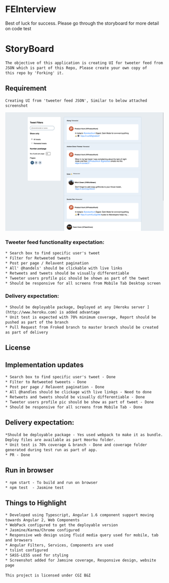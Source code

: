 # FEInterview
Best of luck for success. 
Please go through the storyboard for more detail on code test

# StoryBoard
    The objective of this application is creating UI for tweeter feed from 
    JSON which is part of this Repo, Please create your own copy of 
    this repo by 'Forking' it.
 
 ## Requirement
    
    Creating UI from 'tweeter feed JSON', Similar to below attached screenshot
    
![Screenshot](SampleScreen.png)

### Tweeter feed functionality expectation:
    * Search box to find specific user's tweet 
    * Filter for Retweeted tweets 
    * Post per page / Relavent pagination
    * All' @handels' should be clickable with live links
    * Retweets and tweets should be visually differentiable 
    * Tweeter users profile pic should be shown as part of the tweet
    * Should be responsive for all screens from Mobile Tab Desktop screen
    
### Delivery expectation:
    * Should be deployable package, Deployed at any [Heroku server ](http://www.heroku.com) is added advantage
    * Unit test is expected with 70% minimum coverage, Report should be pushed as part of the branch
    * Pull Request from Froked branch to master branch should be created as part of delivery
    
    
 ## License

 ## Implementation updates
    * Search box to find specific user's tweet - Done
    * Filter to Retweeted tweeets - Done
    * Post per page / Relavent pagination - Done
    * All @handles should be clickage with live linkgs - Need to done
    * Retweets and tweets should be visually differentiable - Done
    * Tweeter users profile pic should be show as part of tweet - Done
    * Should be responsive for all screens from Mobile Tab - Done
## Delivery expectation:
    *Should be deployable package - Yes used webpack to make it as bundle. Deploy files are available as part Heorku folder. 
    * Unit test is 70% coverage & branch - Done and coverage folder generated during test run as part of app.
    * PR - Done

## Run in browser
    * npm start - To build and run on browser
    * npm test  - Jasmine test

## Things to Highlight
    * Developed using Typescript, Angular 1.6 component support moving towards Angular 2, Web Components
    * WebPack configured to get the deployable version
    * Jasmine/Karma/Chrome configured
    * Responsive web design using fluid media query used for mobile, tab and browsers
    * Angular Filters, Services, Components are used
    * tslint configured
    * SASS-LESS used for styling
    * Screenshot added for Jamsine coverage, Responsive design, website page

    This project is licensed under CGI B&I 

      
  
   
